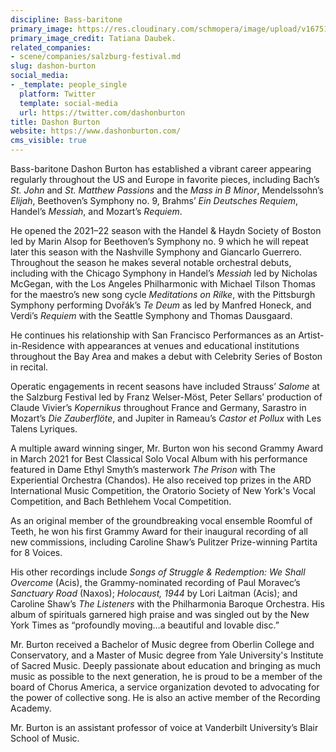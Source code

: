 ```yaml
---
discipline: Bass-baritone
primary_image: https://res.cloudinary.com/schmopera/image/upload/v1675134208/media/2023/01/DashonBurton_TatianaDaubek_poodr0.jpg
primary_image_credit: Tatiana Daubek.
related_companies:
- scene/companies/salzburg-festival.md
slug: dashon-burton
social_media:
- _template: people_single
  platform: Twitter
  template: social-media
  url: https://twitter.com/dashonburton
title: Dashon Burton
website: https://www.dashonburton.com/
cms_visible: true
---
```

Bass-baritone Dashon Burton has established a vibrant career appearing regularly throughout the US and Europe in favorite pieces, including Bach’s _St. John_ and _St. Matthew Passions_ and the _Mass in B Minor_, Mendelssohn’s _Elijah_, Beethoven’s Symphony no. 9, Brahms’ _Ein Deutsches Requiem_, Handel’s _Messiah_, and Mozart’s _Requiem_.  
  
He opened the 2021–22 season with the Handel & Haydn Society of Boston led by Marin Alsop for Beethoven’s Symphony no. 9 which he will repeat later this season with the Nashville Symphony and Giancarlo Guerrero. Throughout the season he makes several notable orchestral debuts, including with the Chicago Symphony in Handel’s _Messiah_ led by Nicholas McGegan, with the Los Angeles Philharmonic with Michael Tilson Thomas for the maestro’s new song cycle _Meditations on Rilke_, with the Pittsburgh Symphony performing Dvořák’s _Te Deum_ as led by Manfred Honeck, and Verdi’s _Requiem_ with the Seattle Symphony and Thomas Dausgaard.  
  
He continues his relationship with San Francisco Performances as an Artist-in-Residence with appearances at venues and educational institutions throughout the Bay Area and makes a debut with Celebrity Series of Boston in recital.  
  
Operatic engagements in recent seasons have included Strauss’ _Salome_ at the Salzburg Festival led by Franz Welser-Möst, Peter Sellars’ production of Claude Vivier’s _Kopernikus_ throughout France and Germany, Sarastro in Mozart’s _Die Zauberflöte_, and Jupiter in Rameau’s _Castor et Pollux_ with Les Talens Lyriques.  
  
A multiple award winning singer, Mr. Burton won his second Grammy Award in March 2021 for Best Classical Solo Vocal Album with his performance featured in Dame Ethyl Smyth’s masterwork _The Prison_ with The Experiential Orchestra (Chandos). He also received top prizes in the ARD International Music Competition, the Oratorio Society of New York's Vocal Competition, and Bach Bethlehem Vocal Competition.   
  
As an original member of the groundbreaking vocal ensemble Roomful of Teeth, he won his first Grammy Award for their inaugural recording of all new commissions, including Caroline Shaw’s Pulitzer Prize-winning Partita for 8 Voices.  
  
His other recordings include _Songs of Struggle & Redemption: We Shall Overcome_ (Acis), the Grammy-nominated recording of Paul Moravec’s _Sanctuary Road_ (Naxos); _Holocaust, 1944_ by Lori Laitman (Acis); and Caroline Shaw’s _The Listeners_ with the Philharmonia Baroque Orchestra. His album of spirituals garnered high praise and was singled out by the New York Times as “profoundly moving...a beautiful and lovable disc.”  
  
Mr. Burton received a Bachelor of Music degree from Oberlin College and Conservatory, and a Master of Music degree from Yale University's Institute of Sacred Music. Deeply passionate about education and bringing as much music as possible to the next generation, he is proud to be a member of the board of Chorus America, a service organization devoted to advocating for the power of collective song. He is also an active member of the Recording Academy.

Mr. Burton is an assistant professor of voice at Vanderbilt University’s Blair School of Music.